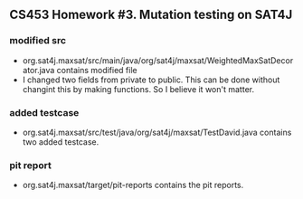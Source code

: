 ## CS453 Homework #3. Mutation testing on SAT4J

### modified src
* org.sat4j.maxsat/src/main/java/org/sat4j/maxsat/WeightedMaxSatDecorator.java contains modified file
* I changed two fields from private to public. This can be done without changint this by making functions. So I believe it won't matter.

### added testcase 
* org.sat4j.maxsat/src/test/java/org/sat4j/maxsat/TestDavid.java contains two added testcase.

### pit report
* org.sat4j.maxsat/target/pit-reports contains the pit reports.
